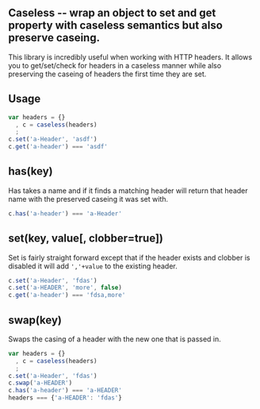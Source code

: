 




















<extoc></extoc>

## Caseless -- wrap an object to set and get property with caseless semantics but also preserve caseing.

This library is incredibly useful when working with HTTP headers. It allows you to get/set/check for headers in a caseless manner while also preserving the caseing of headers the first time they are set.

## Usage

```javascript
var headers = {}
  , c = caseless(headers)
  ;
c.set('a-Header', 'asdf')
c.get('a-header') === 'asdf'
```

## has(key)

Has takes a name and if it finds a matching header will return that header name with the preserved caseing it was set with.

```javascript
c.has('a-header') === 'a-Header'
```

## set(key, value[, clobber=true])

Set is fairly straight forward except that if the header exists and clobber is disabled it will add `','+value` to the existing header.

```javascript
c.set('a-Header', 'fdas')
c.set('a-HEADER', 'more', false)
c.get('a-header') === 'fdsa,more'
```

## swap(key)

Swaps the casing of a header with the new one that is passed in.

```javascript
var headers = {}
  , c = caseless(headers)
  ;
c.set('a-Header', 'fdas')
c.swap('a-HEADER')
c.has('a-header') === 'a-HEADER'
headers === {'a-HEADER': 'fdas'}
```
